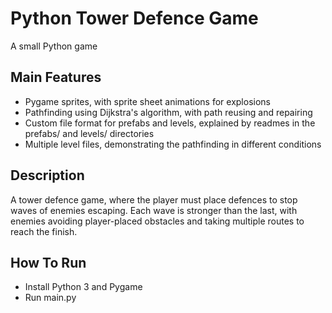 # Python Tower Defence Game
A small Python game

## Main Features
- Pygame sprites, with sprite sheet animations for explosions
- Pathfinding using Dijkstra's algorithm, with path reusing and repairing
- Custom file format for prefabs and levels, explained by readmes in the prefabs/ and levels/ directories
- Multiple level files, demonstrating the pathfinding in different conditions

## Description
A tower defence game, where the player must place defences to stop waves of enemies escaping. Each wave is stronger than the last, with enemies avoiding player-placed obstacles and taking multiple routes to reach the finish.

## How To Run
- Install Python 3 and Pygame 
- Run main.py
